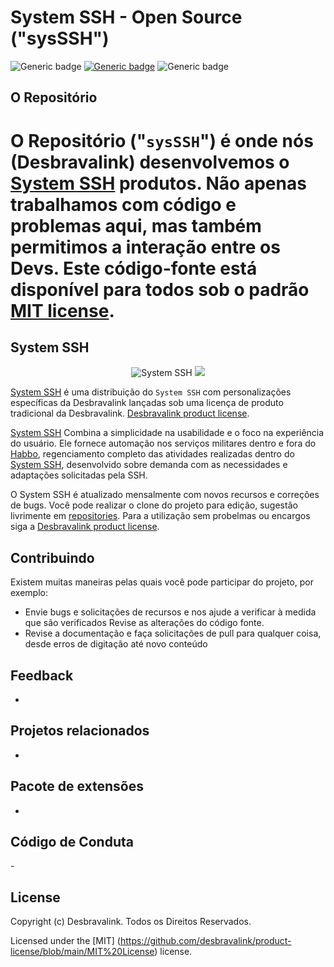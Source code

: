 # System SSH - Open Source ("sysSSH")

![Generic badge](https://img.shields.io/badge/STATUS-DESENVOLVIMENTO-<COLOR>.svg)
[![Generic badge](https://img.shields.io/badge/LICENSE-MIT-<COLOR>.svg)](https://github.com/kleysongomes/syspmhh/blob/master/LICENSE.txt)
![Generic badge](https://img.shields.io/badge/DEV-KLEYSONGOMES-<COLOR>.svg)
## O Repositório

# O Repositório ("`sysSSH`") é onde nós (Desbravalink) desenvolvemos o [System SSH](http://pmhh.desbravalink.com/) produtos. Não apenas trabalhamos com código e problemas aqui, mas também permitimos a interação entre os Devs. Este código-fonte está disponível para todos sob o padrão [MIT license](https://github.com/desbravalink/product-license/blob/main/MIT%20License).

## System SSH

<p align="center">
  <img alt="System SSH" src="https://i.imgur.com/RFmyWwV.png">
  <img src="https://user-images.githubusercontent.com/55289896/141514828-9bf7ecac-5512-4bf7-9457-8de3d98cb5ee.png">
</p>

[System SSH](http://SSH.desbravalink.com/) é uma distribuição do `System SSH` com personalizações específicas da Desbravalink lançadas sob uma licença de produto tradicional da Desbravalink.
 [Desbravalink product license](https://github.com/kleysongomes/syspmhh/blob/master/LICENSE.txt).

[System SSH](http://SSH.desbravalink.com/) Combina a simplicidade na usabilidade e o foco na experiência do usuário. Ele fornece automação nos serviços militares dentro e fora do [Habbo](https://www.habbo.com.br/), regenciamento completo das atividades realizadas dentro do [System SSH](http://SSH.desbravalink.com/), desenvolvido sobre demanda com as necessidades e adaptações solicitadas pela SSH.

O System SSH é atualizado mensalmente com novos recursos e correções de bugs. Você pode realizar o clone do projeto para edição, sugestão livrimente em [repositories](https://github.com/kleysongomes/syspmhh). Para a utilização sem probelmas ou encargos siga a [Desbravalink product license](https://github.com/desbravalink/product-license/blob/main/MIT%20License).



## Contribuindo

Existem muitas maneiras pelas quais você pode participar do projeto, por exemplo:

* Envie bugs e solicitações de recursos e nos ajude a verificar à medida que são verificados
Revise as alterações do código fonte.
* Revise a documentação e faça solicitações de pull para qualquer coisa, desde erros de digitação até novo conteúdo

## Feedback

* 

## Projetos relacionados

*

## Pacote de extensões

*

## Código de Conduta

*-*

## License

Copyright (c) Desbravalink. Todos os Direitos Reservados.

Licensed under the [MIT] (https://github.com/desbravalink/product-license/blob/main/MIT%20License) license.
